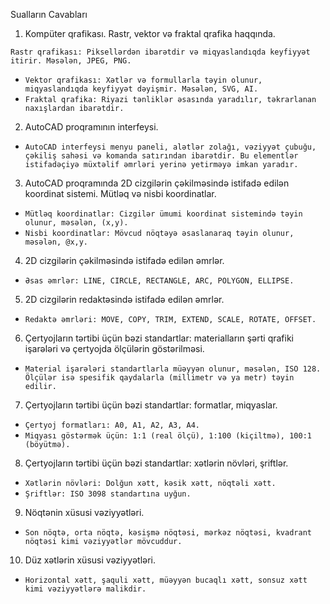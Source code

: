 Sualların Cavabları
1. Kompüter qrafikası. Rastr, vektor və fraktal qrafika haqqında.
   
```
Rastr qrafikası: Piksellərdən ibarətdir və miqyaslandıqda keyfiyyət itirir. Məsələn, JPEG, PNG.
```
- ```Vektor qrafikası: Xətlər və formullarla təyin olunur, miqyaslandıqda keyfiyyət dəyişmir. Məsələn, SVG, AI.```
- ```Fraktal qrafika: Riyazi tənliklər əsasında yaradılır, təkrarlanan naxışlardan ibarətdir.```
2. AutoCAD proqramının interfeysi.
- ```AutoCAD interfeysi menyu paneli, alətlər zolağı, vəziyyət çubuğu, çəkiliş sahəsi və komanda satırından ibarətdir. Bu elementlər istifadəçiyə müxtəlif əmrləri yerinə yetirməyə imkan yaradır.```
3. AutoCAD proqramında 2D cizgilərin çəkilməsində istifadə edilən koordinat sistemi. Mütləq və nisbi koordinatlar.
- ```Mütləq koordinatlar: Cizgilər ümumi koordinat sistemində təyin olunur, məsələn, (x,y).```
- ```Nisbi koordinatlar: Mövcud nöqtəyə əsaslanaraq təyin olunur, məsələn, @x,y.```
4. 2D cizgilərin çəkilməsində istifadə edilən əmrlər.
- ```Əsas əmrlər: LINE, CIRCLE, RECTANGLE, ARC, POLYGON, ELLIPSE.```
5. 2D cizgilərin redaktəsində istifadə edilən əmrlər.
- ```Redaktə əmrləri: MOVE, COPY, TRIM, EXTEND, SCALE, ROTATE, OFFSET.```
6. Çertyojların tərtibi üçün bəzi standartlar: materialların şərti qrafiki işarələri və çertyojda ölçülərin göstərilməsi.
- ```Material işarələri standartlarla müəyyən olunur, məsələn, ISO 128. Ölçülər isə spesifik qaydalarla (millimetr və ya metr) təyin edilir.```
7. Çertyojların tərtibi üçün bəzi standartlar: formatlar, miqyaslar.
- ```Çertyoj formatları: A0, A1, A2, A3, A4.```
- ```Miqyası göstərmək üçün: 1:1 (real ölçü), 1:100 (kiçiltmə), 100:1 (böyütmə).```
8. Çertyojların tərtibi üçün bəzi standartlar: xətlərin növləri, şriftlər.
- ```Xətlərin növləri: Dolğun xətt, kəsik xətt, nöqtəli xətt.```
- ```Şriftlər: ISO 3098 standartına uyğun.```
9. Nöqtənin xüsusi vəziyyətləri.
- ```Son nöqtə, orta nöqtə, kəsişmə nöqtəsi, mərkəz nöqtəsi, kvadrant nöqtəsi kimi vəziyyətlər mövcuddur.```
10. Düz xətlərin xüsusi vəziyyətləri.
- ```Horizontal xətt, şaquli xətt, müəyyən bucaqlı xətt, sonsuz xətt kimi vəziyyətlərə malikdir.```
